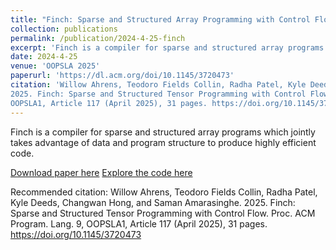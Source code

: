 ```yaml
---
title: "Finch: Sparse and Structured Array Programming with Control Flow"
collection: publications
permalink: /publication/2024-4-25-finch
excerpt: 'Finch is a compiler for sparse and structured array programs which jointly takes advantage of data and program structure to produce highly efficient code.'
date: 2024-4-25
venue: 'OOPSLA 2025'
paperurl: 'https://dl.acm.org/doi/10.1145/3720473'
citation: 'Willow Ahrens, Teodoro Fields Collin, Radha Patel, Kyle Deeds, Changwan Hong, and Saman Amarasinghe.
2025. Finch: Sparse and Structured Tensor Programming with Control Flow. Proc. ACM Program. Lang. 9,
OOPSLA1, Article 117 (April 2025), 31 pages. https://doi.org/10.1145/3720473." .'
---
```

Finch is a compiler for sparse and structured array programs which jointly takes advantage of data and program structure to produce highly efficient code.

[Download paper here](https://arxiv.org/pdf/2404.16730)
[Explore the code here](https://github.com/willow-ahrens/Finch.jl)

Recommended citation: Willow Ahrens, Teodoro Fields Collin, Radha Patel, Kyle Deeds, Changwan Hong, and Saman Amarasinghe.
2025. Finch: Sparse and Structured Tensor Programming with Control Flow. Proc. ACM Program. Lang. 9,
OOPSLA1, Article 117 (April 2025), 31 pages. https://doi.org/10.1145/3720473